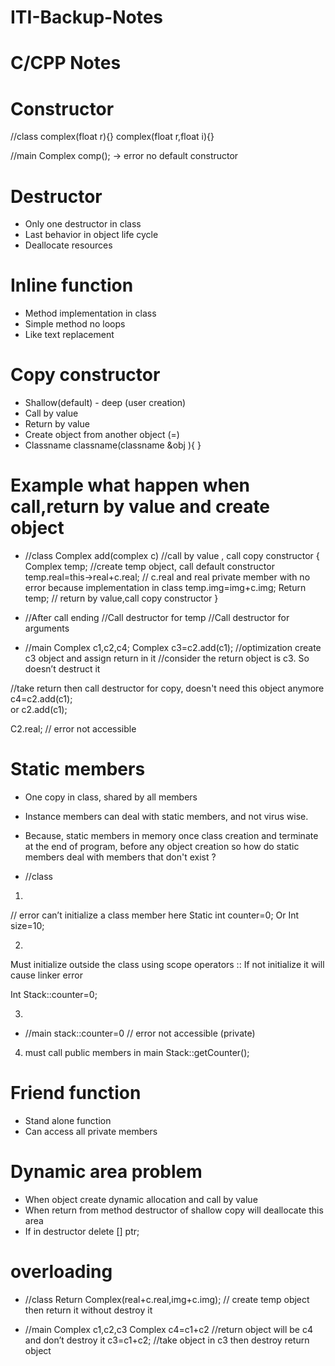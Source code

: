 # ITI-Backup-Notes
# C/CPP Notes
# Constructor

//class
complex(float r){}
complex(float r,float i){}

//main
Complex comp(); → error no default constructor

# Destructor 

- Only one destructor in class
- Last behavior in object life cycle
- Deallocate resources 

# Inline function

- Method implementation in class
- Simple method no loops
- Like text replacement

# Copy constructor

- Shallow(default) - deep (user creation)
- Call by value
- Return by value
- Create object from another object (=)
- Classname classname(classname &obj ){ }

# Example what happen when call,return by value and create object

- //class
Complex add(complex c) //call by value , call copy constructor
{
	Complex temp; //create temp object, call default constructor
	temp.real=this->real+c.real; 
// c.real and real private member with no error because implementation in class
	temp.img=img+c.img;
	Return temp; // return by value,call copy constructor
}
- //After call ending
//Call destructor for temp
//Call destructor for arguments 

- //main
Complex c1,c2,c4;
Complex c3=c2.add(c1);   //optimization create c3 object and assign return in it
                                          //consider the return object is c3. So doesn’t destruct it 

//take return then call destructor for copy, doesn't need this object anymore
c4=c2.add(c1);               
or
c2.add(c1);		 

C2.real; // error not accessible

# Static members

- One copy in class, shared by all members 
- Instance members can deal with static members, and not virus wise.
- Because, static members in memory once class creation and terminate at the end of program, before any object creation so how do static members deal with members that don't exist ? 

- //class

1)
// error can’t initialize a class member here 
Static int counter=0; 
Or 
Int size=10;

2)
Must initialize outside the class using scope operators ::
If not initialize it will cause linker error

Int Stack::counter=0;

3)
- //main 
stack::counter=0 // error not accessible (private)

4) must call public members in main
Stack::getCounter();

# Friend function

- Stand alone function
- Can access all private members

# Dynamic area problem

- When object create dynamic allocation and call by value 
- When return from method destructor of shallow copy will deallocate this area
- If in destructor delete [] ptr;

# overloading
- //class
Return Complex(real+c.real,img+c.img); // create temp object then return it without destroy it

- //main
Complex c1,c2,c3
Complex c4=c1+c2 //return object will be c4 and don’t destroy it
c3=c1+c2; //take object in c3 then destroy return object
